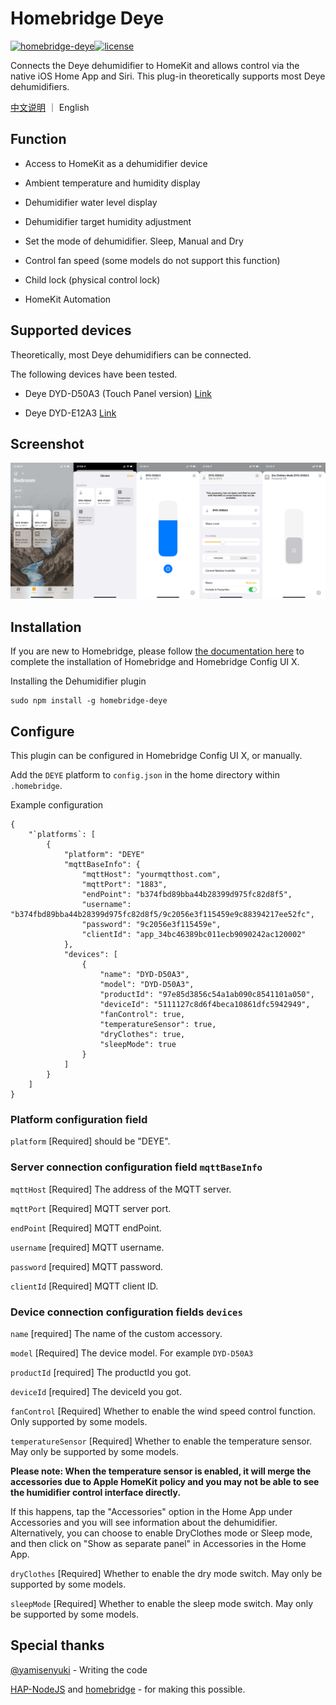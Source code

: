 # Homebridge Deye

[![homebridge-deye](https://badgen.net/npm/v/homebridge-deye?icon=npm)](https://www.npmjs.com/package/homebridge-deye)[![license](https://badgen.net/github/license/IcesandSora/homebridge-deye)](https://github.com/IcesandSora/homebridge-deye/blob/master/LICENSE)

Connects the Deye dehumidifier to HomeKit and allows control via the native iOS Home App and Siri. This plug-in theoretically supports most Deye dehumidifiers.

[中文说明](https://github.com/IcesandSora/homebridge-deye/blob/master/README/zh-CN.md) ｜ English

## Function

- Access to HomeKit as a dehumidifier device

- Ambient temperature and humidity display

- Dehumidifier water level display

- Dehumidifier target humidity adjustment

- Set the mode of dehumidifier. Sleep, Manual and Dry

- Control fan speed (some models do not support this function)

- Child lock (physical control lock)

- HomeKit Automation

## Supported devices

Theoretically, most Deye dehumidifiers can be connected.

The following devices have been tested.

- Deye DYD-D50A3 (Touch Panel version) [Link](http://www.deye.cn/new/2020/04/14/%E5%AE%B6%E7%94%A8%E9%99%A4%E6%B9%BF%E6%9C%BAdyd-d50a3/)

- Deye DYD-E12A3 [Link](http://www.deye.cn/new/2020/04/15/%e5%ae%b6%e7%94%a8%e9%99%a4%e6%b9%bf%e6%9c%badyd-e12a3/)

## Screenshot

<center class="half">
    <img src="./README/img/Screenshot-EN.png"/>
</center>

## Installation

If you are new to Homebridge, please follow [the documentation here](https://github.com/homebridge/homebridge/wiki) to complete the installation of Homebridge and Homebridge Config UI X.

Installing the Dehumidifier plugin

```
sudo npm install -g homebridge-deye
```

## Configure

This plugin can be configured in Homebridge Config UI X, or manually.

Add the `DEYE` platform to `config.json` in the home directory within `.homebridge`.

Example configuration

```
{
    "`platforms`: [
        {
            "platform": "DEYE"
            "mqttBaseInfo": {
                "mqttHost": "yourmqtthost.com",
                "mqttPort": "1883",
                "endPoint": "b374fbd89bba44b28399d975fc82d8f5",
                "username": "b374fbd89bba44b28399d975fc82d8f5/9c2056e3f115459e9c88394217ee52fc",
                "password": "9c2056e3f115459e",
                "clientId": "app_34bc46389bc011ecb9090242ac120002"
            },
            "devices": [
                {
                    "name": "DYD-D50A3",
                    "model": "DYD-D50A3",
                    "productId": "97e85d3856c54a1ab090c8541101a050",
                    "deviceId": "5111127c8d6f4beca10861dfc5942949",
                    "fanControl": true,
                    "temperatureSensor": true,
                    "dryClothes": true,
                    "sleepMode": true
                }
            ]
        }
    ]
}
```

### Platform configuration field

`platform` [Required] should be "DEYE".

### Server connection configuration field `mqttBaseInfo`

`mqttHost` [Required] The address of the MQTT server.

`mqttPort` [Required] MQTT server port.

`endPoint` [Required] MQTT endPoint.

`username` [required] MQTT username.

`password` [required] MQTT password.

`clientId` [Required] MQTT client ID.

### Device connection configuration fields `devices`

`name` [required] The name of the custom accessory.

`model` [Required] The device model. For example `DYD-D50A3`

`productId` [required] The productId you got.

`deviceId` [required] The deviceId you got.

`fanControl` [Required] Whether to enable the wind speed control function. Only supported by some models.

`temperatureSensor` [Required] Whether to enable the temperature sensor. May only be supported by some models.

**Please note: When the temperature sensor is enabled, it will merge the accessories due to Apple HomeKit policy and you may not be able to see the humidifier control interface directly.**

If this happens, tap the "Accessories" option in the Home App under Accessories and you will see information about the dehumidifier.
Alternatively, you can choose to enable DryClothes mode or Sleep mode, and then click on "Show as separate panel" in Accessories in the Home App.

`dryClothes` [Required] Whether to enable the dry mode switch. May only be supported by some models.

`sleepMode` [Required] Whether to enable the sleep mode switch. May only be supported by some models.

## Special thanks

[@yamisenyuki](https://github.com/yamisenyuki) - Writing the code

[HAP-NodeJS](https://github.com/KhaosT/HAP-NodeJS) and [homebridge](https://github.com/nfarina/homebridge) - for making this possible.